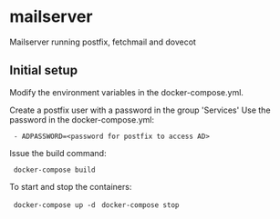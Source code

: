 # mailserver
Mailserver running postfix, fetchmail and dovecot

## Initial setup
Modify the environment variables in the docker-compose.yml. 

Create a postfix user with a password in the group 'Services'
Use the password in the docker-compose.yml:

` - ADPASSWORD=<password for postfix to access AD>`

Issue the build command:

` docker-compose build`

To start and stop the containers:

` docker-compose up -d`
` docker-compose stop`
